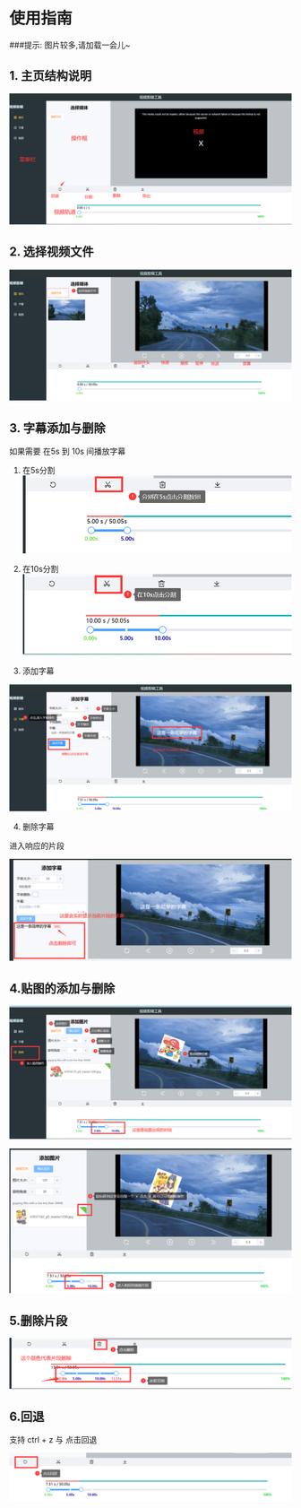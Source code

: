 # 使用指南

###提示: 图片较多,请加载一会儿~

## 1. 主页结构说明

![img.png](img.png)

## 2. 选择视频文件

![img_1.png](img_1.png)

## 3. 字幕添加与删除

如果需要  在5s 到 10s 间播放字幕

1. 在5s分割
![img_2.png](img_2.png)

2. 在10s分割
![img_3.png](img_3.png)

3. 添加字幕

![img_4.png](img_4.png)

4. 删除字幕

进入响应的片段

![img_5.png](img_5.png)

## 4.贴图的添加与删除

![img_6.png](img_6.png)

![img_8.png](img_8.png)

## 5.删除片段
![img_7.png](img_7.png)

## 6.回退

支持 ctrl + z  与 点击回退

![img_9.png](img_9.png)